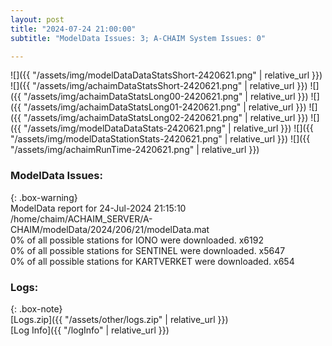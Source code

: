 ```yaml
---
layout: post
title: "2024-07-24 21:00:00"
subtitle: "ModelData Issues: 3; A-CHAIM System Issues: 0"

---
```


![]({{ "/assets/img/modelDataDataStatsShort-2420621.png" | relative_url }})
![]({{ "/assets/img/achaimDataStatsShort-2420621.png" | relative_url }})
![]({{ "/assets/img/achaimDataStatsLong00-2420621.png" | relative_url }})
![]({{ "/assets/img/achaimDataStatsLong01-2420621.png" | relative_url }})
![]({{ "/assets/img/achaimDataStatsLong02-2420621.png" | relative_url }})
![]({{ "/assets/img/modelDataDataStats-2420621.png" | relative_url }})
![]({{ "/assets/img/modelDataStationStats-2420621.png" | relative_url }})
![]({{ "/assets/img/achaimRunTime-2420621.png" | relative_url }})


### ModelData Issues:  
  
{: .box-warning}  
 ModelData report for 24-Jul-2024 21:15:10   
 /home/chaim/ACHAIM_SERVER/A-CHAIM/modelData/2024/206/21/modelData.mat   
 0% of all possible stations for IONO were downloaded. x6192   
 0% of all possible stations for SENTINEL were downloaded. x5647   
 0% of all possible stations for KARTVERKET were downloaded. x654   
  


### Logs:  
  
{: .box-note}  
[Logs.zip]({{ "/assets/other/logs.zip" | relative_url }})  
[Log Info]({{ "/logInfo" | relative_url }})  
